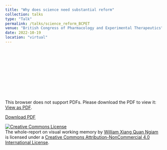 ```yaml
---
title: "Why does science need substantial reform"
collection: talks
type: "Talk"
permalink: /talks/science_reform_BCPET
venue: "British Congress of Pharmacology and Experimental Therapeutics"
date: 2022-10-19
location: "virtual"
---
```


<object data="https://williamngiam.github.io/files/ScienceReformBCPET.pdf" type="application/pdf" width="700px" height="584px">
    <embed src="https://williamngiam.github.io/files/ScienceReformBCPET.pdf">
        <p>This browser does not support PDFs. Please download the PDF to view it: <a href="https://williamngiam.github.io/files/ScienceReformBCPET.pdf">View as PDF</a>.</p>
    </embed>
</object>

<u><a href="https://williamngiam.github.io/files/ScienceReformBCPET.pdf">Download PDF</a></u>

<a rel="license" href="http://creativecommons.org/licenses/by-nc/4.0/"><img alt="Creative Commons License" style="border-width:0" src="https://i.creativecommons.org/l/by-nc/4.0/88x31.png" /></a><br /><span xmlns:dct="http://purl.org/dc/terms/" property="dct:title">The whole-report on visual working memory</span> by <a xmlns:cc="http://creativecommons.org/ns#" href="https://williamngiam.github.io/talks/science_reform_BCPET" property="cc:attributionName" rel="cc:attributionURL">William Xiang Quan Ngiam</a> is licensed under a <a rel="license" href="http://creativecommons.org/licenses/by-nc/4.0/">Creative Commons Attribution-NonCommercial 4.0 International License</a>.
